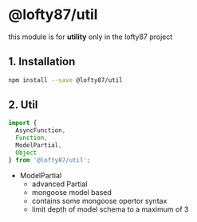 # @lofty87/util

this module is for **utility** only in the lofty87 project

## 1. Installation

```bash
npm install --save @lofty87/util
```

## 2. Util

```ts
import {
  AsyncFunction,
  Function,
  ModelPartial,
  Object
} from '@lofty87/util';
```

* ModelPartial
  * advanced Partial
  * mongoose model based
  * contains some mongoose opertor syntax
  * limit depth of model schema to a maximum of 3